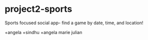 # project2-sports

Sports focused social app- find a game by date, time, and location!

+angela
+sindhu
+angela marie julian
